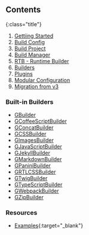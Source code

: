 ## Contents
{:class="title"}
01. [Gettiing Started]({{site.baseurl}}/contents/01-getting-started)
02. [Build Config]({{site.baseurl}}/contents/02-build-config)
03. [Build Project]({{site.baseurl}}/contents/03-build-project)
04. [Build Manager]({{site.baseurl}}/contents/04-build-manager)
05. [RTB - Runtime Builder]({{site.baseurl}}/contents/05-rtb)
06. [Builders]({{site.baseurl}}/contents/06-builders)
07. [Plugins]({{site.baseurl}}/contents/07-extension)
08. [Modular Configuration]({{site.baseurl}}/contents/08-modular-configuration)
09. [Migration from v3]({{site.baseurl}}/contents/09-migration-from-v3)


### Built-in Builders
- [GBuilder]({{site.baseurl}}/contents/builtin-builders/GBuilder)
- [GCoffeeScriptBuilder]({{site.baseurl}}/contents/builtin-builders/GCoffeeScriptBuilder)
- [GConcatBuilder]({{site.baseurl}}/contents/builtin-builders/GConcatBuilder)
- [GCSSBuilder]({{site.baseurl}}/contents/builtin-builders/GCSSBuilder)
- [GImagesBuilder]({{site.baseurl}}/contents/builtin-builders/GImagesBuilder)
- [GJavaScriptBuilder]({{site.baseurl}}/contents/builtin-builders/GJavaScriptBuilder)
- [GJekyllBuilder]({{site.baseurl}}/contents/builtin-builders/GJekyllBuilder)
- [GMarkdownBuilder]({{site.baseurl}}/contents/builtin-builders/GMarkdownBuilder)
- [GPaniniBuilder]({{site.baseurl}}/contents/builtin-builders/GPaniniBuilder)
- [GRTLCSSBuilder]({{site.baseurl}}/contents/builtin-builders/GRTLCSSBuilder)
- [GTwigBuilder]({{site.baseurl}}/contents/builtin-builders/GTwigBuilder)
- [GTypeScriptBuilder]({{site.baseurl}}/contents/builtin-builders/GTypeScriptBuilder)
- [GWebpackBuilder]({{site.baseurl}}/contents/builtin-builders/GWebpackBuilder)
- [GZipBuilder]({{site.baseurl}}/contents/builtin-builders/GZipBuilder)


### Resources
- [Examples][0]{:target="_blank"}


[0]: {{site.repo}}/examples
